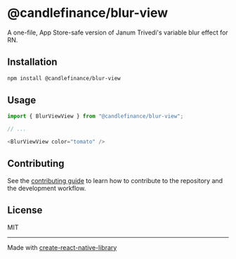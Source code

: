 # @candlefinance/blur-view

A one-file, App Store-safe version of Janum Trivedi's variable blur effect for RN.

## Installation

```sh
npm install @candlefinance/blur-view
```

## Usage

```js
import { BlurViewView } from "@candlefinance/blur-view";

// ...

<BlurViewView color="tomato" />
```

## Contributing

See the [contributing guide](CONTRIBUTING.md) to learn how to contribute to the repository and the development workflow.

## License

MIT

---

Made with [create-react-native-library](https://github.com/callstack/react-native-builder-bob)
